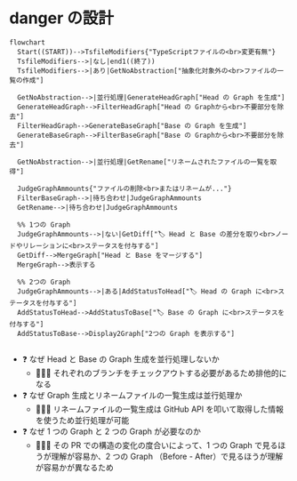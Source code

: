 # danger の設計

```mermaid
flowchart
  Start((START))-->TsfileModifiers{"TypeScriptファイルの<br>変更有無"}
  TsfileModifiers-->|なし|end1((終了))
  TsfileModifiers-->|あり|GetNoAbstraction["抽象化対象外の<br>ファイルの一覧の作成"]

  GetNoAbstraction-->|並行処理|GenerateHeadGraph["Head の Graph を生成"]
  GenerateHeadGraph-->FilterHeadGraph["Head の Graphから<br>不要部分を除去"]
  FilterHeadGraph-->GenerateBaseGraph["Base の Graph を生成"]
  GenerateBaseGraph-->FilterBaseGraph["Base の Graphから<br>不要部分を除去"]

  GetNoAbstraction-->|並行処理|GetRename["リネームされたファイルの一覧を取得"]

  JudgeGraphAmmounts{"ファイルの削除<br>またはリネームが..."}
  FilterBaseGraph-->|待ち合わせ|JudgeGraphAmmounts
  GetRename-->|待ち合わせ|JudgeGraphAmmounts

  %% 1つの Graph
  JudgeGraphAmmounts-->|ない|GetDiff["🏷 Head と Base の差分を取り<br>ノードやリレーションに<br>ステータスを付与する"]
  GetDiff-->MergeGraph["Head と Base をマージする"]
  MergeGraph-->表示する

  %% 2つの Graph
  JudgeGraphAmmounts-->|ある|AddStatusToHead["🏷 Head の Graph に<br>ステータスを付与する"]
  AddStatusToHead-->AddStatusToBase["🏷 Base の Graph に<br>ステータスを付与する"]
  AddStatusToBase-->Display2Graph["2つの Graph を表示する"]


```

- ❓ なぜ Head と Base の Graph 生成を並行処理しないか
  - 👨🏻‍🎓 それぞれのブランチをチェックアウトする必要があるため排他的になる
- ❓ なぜ Graph 生成とリネームファイルの一覧生成は並行処理か
  - 👨🏻‍🎓 リネームファイルの一覧生成は GitHub API を叩いて取得した情報を使うため並行処理が可能
- ❓ なぜ 1 つの Graph と 2 つの Graph が必要なのか
  - 👨🏻‍🎓 その PR での構造の変化の度合いによって、1 つの Graph で見るほうが理解が容易か、2 つの Graph （Before - After）で見るほうが理解が容易かが異なるため
